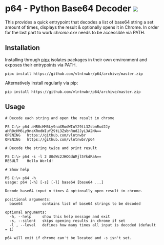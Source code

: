 # p64 - Python Base64 Decoder ![](https://github.com/vlntnwbr/p64/workflows/Pylint/badge.svg)

This provides a quick entrypoint that decodes a list of base64 string a set
amount of times, displays the result & optionally opens it in Chrome. In order
for the last part to work _chrome.exe_ needs to be accessible via PATH.


## Installation
Installing through [pipx][1] isolates packages in their own environment and
exposes their entrypoints via PATH.
```
pipx install https://github.com/vlntnwbr/p64/archive/master.zip
```
Alternatively install regularly via pip: 
```
pip install https://github.com/vlntnwbr/p64/archive/master.zip
```

## Usage
```
# Decode each string and open the result in chrome 

PS C:\> p64 aHR0cHM6Ly9naXRodWIuY29tL3ZsbnRud2Jy aHR0cHM6Ly9naXRodWIuY29tL3ZsbnRud2JyL3A2NA==
OPENING   https://github.com/vlntnwbr
OPENING   https://github.com/vlntnwbr/p64

# Decode the string twice and print result

PS C:\> p64 -s -l 2 U0dWc2JHOGdWMjl5YkdRaA==
RESULT    Hello World!

# Show help

PS C:\> p64 -h
usage: p64 [-h] [-s] [-l] base64 [base64 ...]

Decode base64 input n times & optionally open result in chrome.

positional arguments:
  base64         contains list of base64 strings to be decoded

optional arguments:
  -h, --help     show this help message and exit
  -s, --silent   skips opening results in chrome if set
  -l , --level   defines how many times all input is decoded (default = 1)

p64 will exit if chrome can't be located and -s isn't set.
```

[1]: https://github.com/pipxproject/pipx